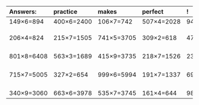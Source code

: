 | Answers: | practice | makes | perfect | ! |
| :--- | :--- | :--- | :--- | :--- |
| 149×6=894 | 400×6=2400 | 106×7=742 | 507×4=2028 | 941×5=4705 | 
|   |   |   |   |   | 
|   |   |   |   |   | 
|   |   |   |   |   | 
| 206×4=824 | 215×7=1505 | 741×5=3705 | 309×2=618 | 479×8=3832 | 
|   |   |   |   |   | 
|   |   |   |   |   | 
|   |   |   |   |   | 
|   |   |   |   |   | 
| 801×8=6408 | 563×3=1689 | 415×9=3735 | 218×7=1526 | 231×4=924 | 
|   |   |   |   |   | 
|   |   |   |   |   | 
|   |   |   |   |   | 
|   |   |   |   |   | 
| 715×7=5005 | 327×2=654 | 999×6=5994 | 191×7=1337 | 695×3=2085 | 
|   |   |   |   |   | 
|   |   |   |   |   | 
|   |   |   |   |   | 
|   |   |   |   |   | 
| 340×9=3060 | 663×6=3978 | 535×7=3745 | 161×4=644 | 989×6=5934 | 
